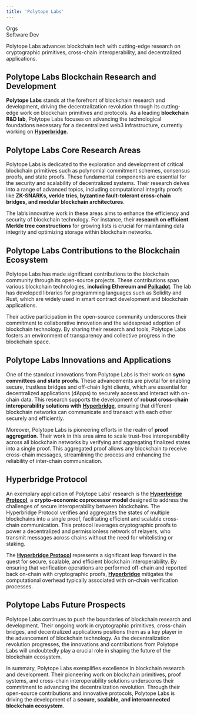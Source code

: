 ```yaml
---
title: 'Polytope Labs'
---
```

Orgs  
 Software Dev  

Polytope Labs advances blockchain tech with cutting-edge research on cryptographic primitives, cross-chain interoperability, and decentralized applications.

Polytope Labs Blockchain Research and Development
-------------------------------------------------

**Polytope Labs** stands at the forefront of blockchain research and development, driving the decentralization revolution through its cutting-edge work on blockchain primitives and protocols. As a leading **blockchain R&amp;D lab**, Polytope Labs focuses on advancing the technological foundations necessary for a decentralized web3 infrastructure, currently working on [**Hyperbridge**](https://dablock.com/dapps/hyperbridge/).

Polytope Labs Core Research Areas
---------------------------------

Polytope Labs is dedicated to the exploration and development of critical blockchain primitives such as polynomial commitment schemes, consensus proofs, and state proofs. These fundamental components are essential for the security and scalability of decentralized systems. Their research delves into a range of advanced topics, including computational integrity proofs like **ZK-SNARKs, verkle tries, byzantine fault-tolerant cross-chain bridges, and modular blockchain architectures**.

The lab’s innovative work in these areas aims to enhance the efficiency and security of blockchain technology. For instance, their **research on efficient Merkle tree constructions** for growing lists is crucial for maintaining data integrity and optimizing storage within blockchain networks.

Polytope Labs Contributions to the Blockchain Ecosystem
-------------------------------------------------------

Polytope Labs has made significant contributions to the blockchain community through its open-source projects. These contributions span various blockchain technologies, **including Ethereum and [Polkadot](https://dablock.com/ecosystem/)**. The lab has developed libraries for programming languages such as Solidity and Rust, which are widely used in smart contract development and blockchain applications.

Their active participation in the open-source community underscores their commitment to collaborative innovation and the widespread adoption of blockchain technology. By sharing their research and tools, Polytope Labs fosters an environment of transparency and collective progress in the blockchain space.

Polytope Labs Innovations and Applications
------------------------------------------

One of the standout innovations from Polytope Labs is their work on **sync committees and state proofs**. These advancements are pivotal for enabling secure, trustless bridges and off-chain light clients, which are essential for decentralized applications (dApps) to securely access and interact with on-chain data. This research supports the development of **robust cross-chain interoperability solutions** **with** [**Hyperbridge**](https://dablock.com/dapps/hyperbridge/), ensuring that different blockchain networks can communicate and transact with each other securely and efficiently.

Moreover, Polytope Labs is pioneering efforts in the realm of **proof aggregation**. Their work in this area aims to scale trust-free interoperability across all blockchain networks by verifying and aggregating finalized states into a single proof. This aggregated proof allows any blockchain to receive cross-chain messages, streamlining the process and enhancing the reliability of inter-chain communication.

Hyperbridge Protocol
--------------------

An exemplary application of Polytope Labs’ research is the [**Hyperbridge Protocol**](https://dablock.com/dapps/hyperbridge/), a **crypto-economic coprocessor model** designed to address the challenges of secure interoperability between blockchains. The Hyperbridge Protocol verifies and aggregates the states of multiple blockchains into a single proof, facilitating efficient and scalable cross-chain communication. This protocol leverages cryptographic proofs to power a decentralized and permissionless network of relayers, who transmit messages across chains without the need for whitelisting or staking.

The **[Hyperbridge Protocol](https://dablock.com/dapps/hyperbridge/)** represents a significant leap forward in the quest for secure, scalable, and efficient blockchain interoperability. By ensuring that verification operations are performed off-chain and reported back on-chain with cryptographic proofs, [**Hyperbridge**](https://dablock.com/dapps/hyperbridge/) mitigates the computational overhead typically associated with on-chain verification processes.

Polytope Labs Future Prospects
------------------------------

Polytope Labs continues to push the boundaries of blockchain research and development. Their ongoing work in cryptographic primitives, cross-chain bridges, and decentralized applications positions them as a key player in the advancement of blockchain technology. As the decentralization revolution progresses, the innovations and contributions from Polytope Labs will undoubtedly play a crucial role in shaping the future of the blockchain ecosystem.

In summary, Polytope Labs exemplifies excellence in blockchain research and development. Their pioneering work on blockchain primitives, proof systems, and cross-chain interoperability solutions underscores their commitment to advancing the decentralization revolution. Through their open-source contributions and innovative protocols, Polytope Labs is driving the development of a **secure, scalable, and interconnected blockchain ecosystem**.
